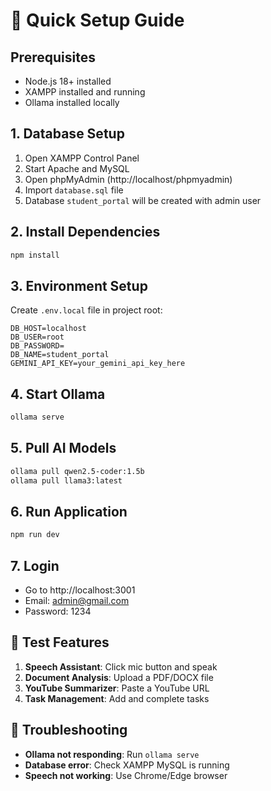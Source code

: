 # 🚀 Quick Setup Guide

## Prerequisites
- Node.js 18+ installed
- XAMPP installed and running
- Ollama installed locally

## 1. Database Setup
1. Open XAMPP Control Panel
2. Start Apache and MySQL
3. Open phpMyAdmin (http://localhost/phpmyadmin)
4. Import `database.sql` file
5. Database `student_portal` will be created with admin user

## 2. Install Dependencies
```bash
npm install
```

## 3. Environment Setup
Create `.env.local` file in project root:
```env
DB_HOST=localhost
DB_USER=root
DB_PASSWORD=
DB_NAME=student_portal
GEMINI_API_KEY=your_gemini_api_key_here
```

## 4. Start Ollama
```bash
ollama serve
```

## 5. Pull AI Models
```bash
ollama pull qwen2.5-coder:1.5b
ollama pull llama3:latest
```

## 6. Run Application
```bash
npm run dev
```

## 7. Login
- Go to http://localhost:3001
- Email: admin@gmail.com
- Password: 1234

## 🎯 Test Features
1. **Speech Assistant**: Click mic button and speak
2. **Document Analysis**: Upload a PDF/DOCX file
3. **YouTube Summarizer**: Paste a YouTube URL
4. **Task Management**: Add and complete tasks

## 🐛 Troubleshooting
- **Ollama not responding**: Run `ollama serve`
- **Database error**: Check XAMPP MySQL is running
- **Speech not working**: Use Chrome/Edge browser 